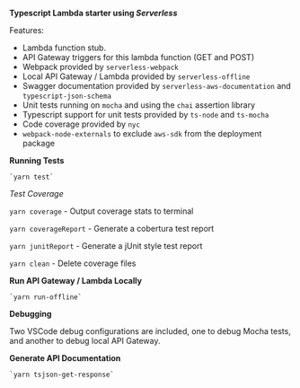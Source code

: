 **Typescript Lambda starter using _Serverless_**

Features:
 - Lambda function stub.
 - API Gateway triggers for this lambda function (GET and POST)
 - Webpack provided by `serverless-webpack`
 - Local API Gateway / Lambda provided by `serverless-offline`
 - Swagger documentation provided by `serverless-aws-documentation` and `typescript-json-schema`
 - Unit tests running on `mocha` and using the `chai` assertion library
 - Typescript support for unit tests provided by `ts-node` and `ts-mocha`
 - Code coverage provided by `nyc`
 - `webpack-node-externals` to exclude `aws-sdk` from the deployment package


**Running Tests**

    `yarn test`

*Test Coverage*

`yarn coverage` - Output coverage stats to terminal

`yarn coverageReport` - Generate a cobertura test report

`yarn junitReport` - Generate a jUnit style test report

`yarn clean` - Delete coverage files

**Run API Gateway / Lambda Locally**

    `yarn run-offline`


**Debugging**

Two VSCode debug configurations are included, one to debug Mocha tests, and another to debug local API Gateway.

**Generate API Documentation**

    `yarn tsjson-get-response`
